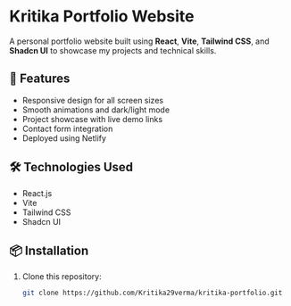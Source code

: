 # Kritika Portfolio Website

A personal portfolio website built using **React**, **Vite**, **Tailwind CSS**, and **Shadcn UI** to showcase my projects and technical skills.

## 🚀 Features
- Responsive design for all screen sizes  
- Smooth animations and dark/light mode  
- Project showcase with live demo links  
- Contact form integration  
- Deployed using Netlify

## 🛠️ Technologies Used
- React.js  
- Vite  
- Tailwind CSS  
- Shadcn UI  

## 📦 Installation
1. Clone this repository:
   ```bash
   git clone https://github.com/Kritika29verma/kritika-portfolio.git
